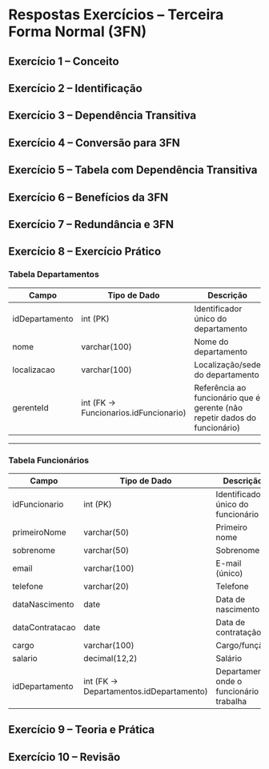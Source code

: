 # Respostas Exercícios – Terceira Forma Normal (3FN)

## Exercício 1 – Conceito

## Exercício 2 – Identificação

## Exercício 3 – Dependência Transitiva

## Exercício 4 – Conversão para 3FN

## Exercício 5 – Tabela com Dependência Transitiva

## Exercício 6 – Benefícios da 3FN

## Exercício 7 – Redundância e 3FN

## Exercício 8 – Exercício Prático

### Tabela Departamentos

| Campo | Tipo de Dado | Descrição |
|---|---|---|
| idDepartamento | int (PK) | Identificador único do departamento |
| nome | varchar(100) | Nome do departamento |
| localizacao | varchar(100) | Localização/sede do departamento |
| gerenteId | int (FK -> Funcionarios.idFuncionario) | Referência ao funcionário que é gerente (não repetir dados do funcionário) |

---

### Tabela Funcionários

| Campo | Tipo de Dado | Descrição |
|---|---|---|
| idFuncionario | int (PK) | Identificador único do funcionário |
| primeiroNome | varchar(50) | Primeiro nome |
| sobrenome | varchar(50) | Sobrenome |
| email | varchar(100) | E-mail (único) |
| telefone | varchar(20) | Telefone |
| dataNascimento | date | Data de nascimento |
| dataContratacao | date | Data de contratação |
| cargo | varchar(100) | Cargo/função |
| salario | decimal(12,2) | Salário |
| idDepartamento | int (FK -> Departamentos.idDepartamento) | Departamento onde o funcionário trabalha |

## Exercício 9 – Teoria e Prática

## Exercício 10 – Revisão
